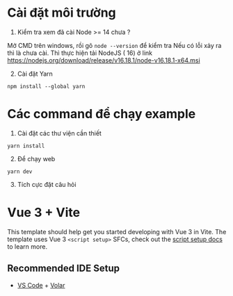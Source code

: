 # Cài đặt môi trường

1) Kiểm tra xem đã cài Node >= 14 chưa ?

Mở CMD trên windows, rồi gõ `node --version` để kiểm tra
Nếu có lỗi xảy ra thì là chưa cài.
Thì thực hiện tải NodeJS ( 16) ở link  <https://nodejs.org/download/release/v16.18.1/node-v16.18.1-x64.msi>

2) Cài đặt Yarn

```
npm install --global yarn
```

# Các command để chạy example

1) Cài đặt các thư viện cần thiết

```
yarn install
```

2) Để chạy web

```
yarn dev
```

3) Tích cực đặt câu hỏi

# Vue 3 + Vite

This template should help get you started developing with Vue 3 in Vite. The template uses Vue 3 `<script setup>` SFCs, check out the [script setup docs](https://v3.vuejs.org/api/sfc-script-setup.html#sfc-script-setup) to learn more.

## Recommended IDE Setup

- [VS Code](https://code.visualstudio.com/) + [Volar](https://marketplace.visualstudio.com/items?itemName=Vue.volar)
